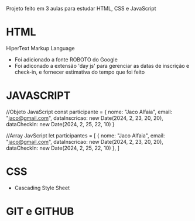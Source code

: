 Projeto feito em 3 aulas para estudar HTML, CSS e JavaScript

# HTML

HiperText Markup Language

- Foi adicionado a fonte ROBOTO do Google
- Foi adiconado a extensão 'day js' para gerenciar as datas de inscrição e check-in, e fornecer estimativa do tempo que foi feito

# JAVASCRIPT

//Objeto JavaScript
const participante = {
    nome: "Jaco Alfaia",
    email: "<jaco@gmail.com>",
    dataInscricao: new Date(2024, 2, 23, 20, 20),
    dataCheckIn: new Date(2024, 2, 25, 22, 10)
}

//Array JavScript
let participantes = [
    {
        nome: "Jaco Alfaia",
        email: "jaco@gmail.com",
        dataInscricao: new Date(2024, 2, 23, 20, 20),
        dataCheckIn: new Date(2024, 2, 25, 22, 10)
    },
]

# CSS

- Cascading Style Sheet

# GIT e GITHUB
